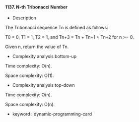 #### 1137. N-th Tribonacci Number

* Description

The Tribonacci sequence Tn is defined as follows:

T0 = 0, T1 = 1, T2 = 1, and Tn+3 = Tn + Tn+1 + Tn+2 for n >= 0.

Given n, return the value of Tn.

* Complexity analysis bottom-up

Time complexity: O(n).

Space complexity: O(1).

* Complexity analysis top-down

Time complexity: O(n).

Space complexity: O(n).

* keyword : dynamic-programming-card